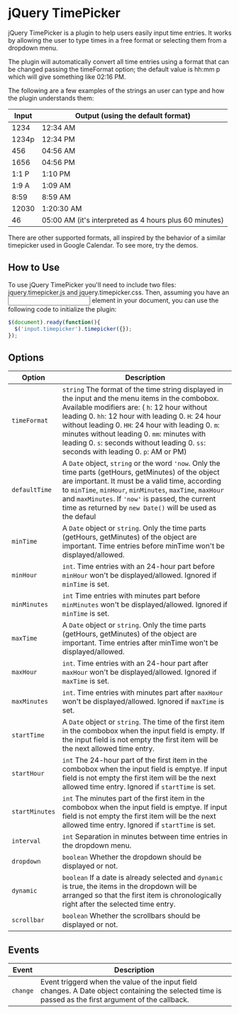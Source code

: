 # jQuery TimePicker

jQuery TimePicker is a plugin to help users easily input time entries. It works by allowing the user to type times in a free format or selecting them from a dropdown menu.

The plugin will automatically convert all time entries using a format that can be changed passing the timeFormat option; the default value is hh:mm p which will give something like 02:16 PM.

The following are a few examples of the strings an user can type and how the plugin understands them:

| Input | Output (using the default format) |
| ------------- | ------------- |
| 1234 | 12:34 AM |
| 1234p | 12:34 PM |
| 456 | 04:56 AM |
| 1656 | 04:56 PM |
| 1:1 P | 1:10 PM |
| 1:9 A | 1:09 AM |
| 8:59 | 8:59 AM |
| 12030 | 1:20:30 AM |
| 46 | 05:00 AM (it's interpreted as 4 hours plus 60 minutes) |

There are other supported formats, all inspired by the behavior of a similar timepicker used in Google Calendar. To see more, try the demos.

## How to Use
To use jQuery TimePicker you'll need to include two files: jquery.timepicker.js and jquery.timepicker.css. Then, assuming you have an <input> element in your document, you can use the following code to initialize the plugin:

```javascript
$(document).ready(function(){
  $('input.timepicker').timepicker({});
});
```

## Options
| Option | Description |
| ------------- | ------------- |
| `timeFormat` | `string` The format of the time string displayed in the input and the menu items in the combobox. Available modifiers are: ( `h`: 12 hour without leading 0. `hh`: 12 hour with leading 0. `H`: 24 hour without leading 0. `HH`: 24 hour with leading 0. `m`: minutes without leading 0. `mm`: minutes with leading 0. `s`: seconds without leading 0. `ss`: seconds with leading 0. `p`: AM or PM) |
| `defaultTime` | A `Date` object, `string` or the word `'now`. Only the time parts (getHours, getMinutes) of the object are important. It must be a valid time, according to `minTime`, `minHour`, `minMinutes`, `maxTime`, `maxHour` and `maxMinutes`. If `'now'` is passed, the current time as returned by `new Date()` will be used as the defaul |
| `minTime` | A `Date` object or `string`. Only the time parts (getHours, getMinutes) of the object are important. Time entries before minTime won't be displayed/allowed. |
| `minHour` | `int`. Time entries with an 24-hour part before `minHour` won't be displayed/allowed. Ignored if `minTime` is set. |
| `minMinutes` | `int` Time entries with minutes part before `minMinutes` won't be displayed/allowed. Ignored if `minTime` is set. |
| `maxTime` | A `Date` object or `string`. Only the time parts (getHours, getMinutes) of the object are important. Time entries after minTime won't be displayed/allowed. |
| `maxHour` | `int`. Time entries with an 24-hour part after `maxHour` won't be displayed/allowed. Ignored if `maxTime` is set. |
| `maxMinutes` | `int`. Time entries with minutes part after `maxHour` won't be displayed/allowed. Ignored if `maxTime` is set. |
| `startTime` | A `Date` object or `string`. The time of the first item in the combobox when the input field is empty. If the input field is not empty the first item will be the next allowed time entry. |
| `startHour` | `int` The 24-hour part of the first item in the combobox when the input field is emptye. If input field is not empty the first item will be the next allowed time entry. Ignored if `startTime` is set. |
| `startMinutes` | `int` The minutes part of the first item in the combobox when the input field is emptye. If input field is not empty the first item will be the next allowed time entry. Ignored if `startTime` is set. |
| `interval` | `int` Separation in minutes between time entries in the dropdown menu. |
| `dropdown` | `boolean` Whether the dropdown should be displayed or not. |
| `dynamic` | `boolean` If a date is already selected and `dynamic` is true, the items in the dropdown will be arranged so that the first item is chronologically right after the selected time entry. |
| `scrollbar` | `boolean` Whether the scrollbars should be displayed or not. |

## Events
| Event | Description |
| ------------- | ------------- |
| `change` | Event triggerd when the value of the input field changes. A Date object containing the selected time is passed as the first argument of the callback. |
</article>
